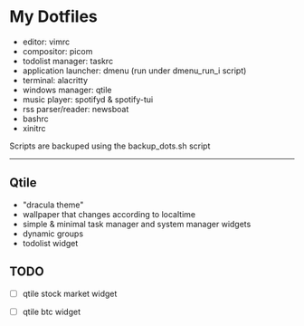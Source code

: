 My Dotfiles
===

- editor: vimrc
- compositor: picom
- todolist manager: taskrc
- application launcher: dmenu (run under dmenu_run_i script)
- terminal: alacritty
- windows manager: qtile
- music player: spotifyd & spotify-tui
- rss parser/reader: newsboat
- bashrc
- xinitrc

Scripts are backuped using the backup_dots.sh script

---
Qtile
---
- "dracula theme"
- wallpaper that changes according to localtime 
- simple & minimal task manager and system manager widgets
- dynamic groups
- todolist widget

TODO
---
- [  ] qtile stock market widget
- [  ] qtile btc widget




